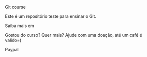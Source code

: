 Git course

Este é um repositório teste para ensinar o Git.

Saiba mais em

Gostou do curso? Quer mais? Ajude com uma doação, até um café é valido=)


Paypal

